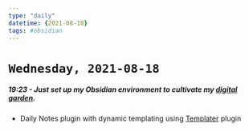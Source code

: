 ```yaml
---
type: "daily"
datetime: {2021-08-18}
tags: #obsidian
---
```

# ```Wednesday, 2021-08-18```

##### 19:23 - Just set up my Obsidian environment to cultivate my [digital garden](./digital%20garden).
- Daily Notes plugin with dynamic templating using [Templater](https://github.com/SilentVoid13/Templater) plugin
